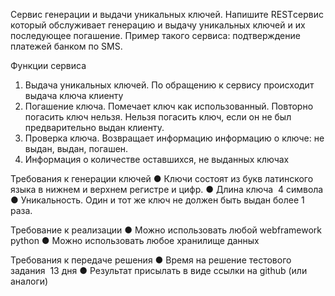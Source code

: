 Сервис генерации и выдачи уникальных
ключей.
Напишите REST­сервис который обслуживает генерацию и выдачу уникальных
ключей и их последующее погашение. Пример такого сервиса: подтверждение
платежей банком по SMS.

Функции сервиса
1. Выдача уникальных ключей. По обращению к сервису происходит
выдача ключа клиенту
2. Погашение ключа. Помечает ключ как использованный. Повторно
погасить ключ нельзя. Нельзя погасить ключ, если он не был
предварительно выдан клиенту.
3. Проверка ключа. Возвращает информацию информацию о ключе: не
выдан, выдан, погашен.
4. Информация о количестве оставшихся, не выданных ключах

Требования к генерации ключей
● Ключи состоят из букв латинского языка в нижнем и верхнем регистре и
цифр.
● Длина ключа ­ 4 символа
● Уникальность. Один и тот же ключ не должен быть выдан более 1 раза.

Требование к реализации
● Можно использовать любой web­framework python
● Можно использовать любое хранилище данных

Требования к передаче решения
● Время на решение тестового задания ­ 1­3 дня
● Результат присылать в виде ссылки на github (или аналоги)